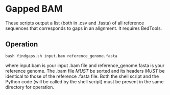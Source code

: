 # Gapped BAM

These scripts output a list (both in .csv and .fasta) of all reference sequences that corresponds to gaps in an alignment. It requires BedTools.

Operation
-

    bash findgaps.sh input.bam reference_genome.fasta

where input.bam is your input .bam file and reference_genome.fasta is your reference genome. The .bam file *MUST* be sorted and its headers *MUST* be identical to those of the reference .fasta file. Both the shell script and the Python code (will be called by the shell script) must be present in the same directory for operation. 
